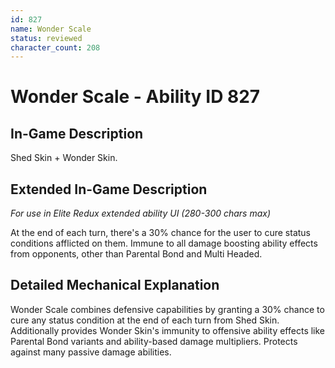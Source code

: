```yaml
---
id: 827
name: Wonder Scale
status: reviewed
character_count: 208
---
```


# Wonder Scale - Ability ID 827

## In-Game Description
Shed Skin + Wonder Skin.

## Extended In-Game Description
*For use in Elite Redux extended ability UI (280-300 chars max)*

At the end of each turn, there's a 30% chance for the user to cure status conditions afflicted on them. Immune to all damage boosting ability effects from opponents, other than Parental Bond and Multi Headed.

## Detailed Mechanical Explanation

Wonder Scale combines defensive capabilities by granting a 30% chance to cure any status condition at the end of each turn from Shed Skin. Additionally provides Wonder Skin's immunity to offensive ability effects like Parental Bond variants and ability-based damage multipliers. Protects against many passive damage abilities.
